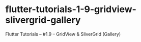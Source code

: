 # flutter-tutorials-1-9-gridview-slivergrid-gallery
Flutter Tutorials – #1.9 – GridView &amp; SliverGrid (Gallery)
